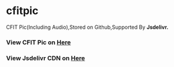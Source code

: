 # cfitpic
CFIT Pic(Including Audio),Stored on Github,Supported By **Jsdelivr.**    

### **View CFIT Pic on [Here](http://img.cfit.top)**  

### **View Jsdelivr CDN on [Here](https://www.jsdelivr.com)**

